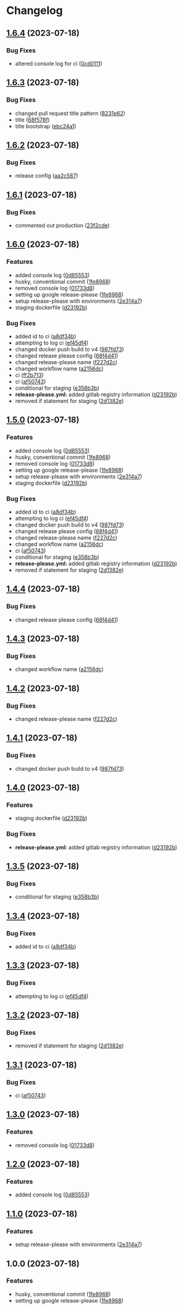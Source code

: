 # Changelog

## [1.6.4](https://github.com/csa-my/starter-project/compare/staging-v1.6.3...staging-v1.6.4) (2023-07-18)


### Bug Fixes

* altered console log for ci ([0cd0111](https://github.com/csa-my/starter-project/commit/0cd01115303d3756cc49861de4e93d500bda73bf))

## [1.6.3](https://github.com/csa-my/starter-project/compare/staging-v1.6.2...staging-v1.6.3) (2023-07-18)


### Bug Fixes

* changed pull request title pattern ([8231e62](https://github.com/csa-my/starter-project/commit/8231e62f5ced580a848ba0c174fae22942190502))
* title ([68f578f](https://github.com/csa-my/starter-project/commit/68f578f80d1362b22caf55fd1de223f2f050a620))
* title bootstrap ([ebc24a1](https://github.com/csa-my/starter-project/commit/ebc24a16d7fbf896483f67795cd0f6f4f0517c8b))

## [1.6.2](https://github.com/csa-my/starter-project/compare/starter-project-v1.6.1...starter-project-v1.6.2) (2023-07-18)


### Bug Fixes

* release config ([aa2c587](https://github.com/csa-my/starter-project/commit/aa2c58710b6d4dfcbae10e2a81d3543aa2aa737c))

## [1.6.1](https://github.com/csa-my/starter-project/compare/starter-project-v1.6.0...starter-project-v1.6.1) (2023-07-18)


### Bug Fixes

* commented out production ([23f2cde](https://github.com/csa-my/starter-project/commit/23f2cde1e5d548ba3589e125e4a60da77ffaa872))

## [1.6.0](https://github.com/csa-my/starter-project/compare/starter-project-v1.5.0...starter-project-v1.6.0) (2023-07-18)


### Features

* added console log ([0d85553](https://github.com/csa-my/starter-project/commit/0d85553133fbe40bced115928ae27970a8f75076))
* husky, conventional commit ([1fe8968](https://github.com/csa-my/starter-project/commit/1fe8968e22486aa893cbf717fb34a1f8951f0aea))
* removed console log ([01733d8](https://github.com/csa-my/starter-project/commit/01733d88dd198c245862319b9b154d81b7c2f6ce))
* setting up google release-please ([1fe8968](https://github.com/csa-my/starter-project/commit/1fe8968e22486aa893cbf717fb34a1f8951f0aea))
* setup release-please with environments ([2e314a7](https://github.com/csa-my/starter-project/commit/2e314a7915dc5435c17477984d7f217459fcc9a3))
* staging dockerfile ([d23192b](https://github.com/csa-my/starter-project/commit/d23192b40fe765272f2826a4bac335284d5d8d98))


### Bug Fixes

* added id to ci ([a8df34b](https://github.com/csa-my/starter-project/commit/a8df34b1674ca345e2dac55b820c20082059c439))
* attempting to log ci ([ef45df4](https://github.com/csa-my/starter-project/commit/ef45df4dc5573f87b517f6ccc40341af08dfd0a0))
* changed docker push build to v4 ([987fd73](https://github.com/csa-my/starter-project/commit/987fd732a66150f47b993590c427b0b8247ee8ab))
* changed release please config ([68f4d41](https://github.com/csa-my/starter-project/commit/68f4d41048da7fe66a57598f3afbbe07c0641683))
* changed release-please name ([f227d2c](https://github.com/csa-my/starter-project/commit/f227d2ce4376d7dc23fe0eb6ef28a1864f5dd12b))
* changed workflow name ([a2156dc](https://github.com/csa-my/starter-project/commit/a2156dcd86b5f44a121e3e035bc2a391be320f84))
* ci ([ff2b713](https://github.com/csa-my/starter-project/commit/ff2b713ba7086b75a527c5d42a59f52c5023a88d))
* ci ([af50743](https://github.com/csa-my/starter-project/commit/af50743faf60c967a9bd32e95c69b05a5fdefb1f))
* conditional for staging ([e358b3b](https://github.com/csa-my/starter-project/commit/e358b3bfdf932b1d4ab8eee58463778672a011f4))
* **release-please.yml:** added gitlab registry information ([d23192b](https://github.com/csa-my/starter-project/commit/d23192b40fe765272f2826a4bac335284d5d8d98))
* removed if statement for staging ([2d1382e](https://github.com/csa-my/starter-project/commit/2d1382e3f1a3533a4c15b9ec7d7b2fe4b5566ed5))

## [1.5.0](https://github.com/csa-my/starter-project/compare/v1.4.4...v1.5.0) (2023-07-18)


### Features

* added console log ([0d85553](https://github.com/csa-my/starter-project/commit/0d85553133fbe40bced115928ae27970a8f75076))
* husky, conventional commit ([1fe8968](https://github.com/csa-my/starter-project/commit/1fe8968e22486aa893cbf717fb34a1f8951f0aea))
* removed console log ([01733d8](https://github.com/csa-my/starter-project/commit/01733d88dd198c245862319b9b154d81b7c2f6ce))
* setting up google release-please ([1fe8968](https://github.com/csa-my/starter-project/commit/1fe8968e22486aa893cbf717fb34a1f8951f0aea))
* setup release-please with environments ([2e314a7](https://github.com/csa-my/starter-project/commit/2e314a7915dc5435c17477984d7f217459fcc9a3))
* staging dockerfile ([d23192b](https://github.com/csa-my/starter-project/commit/d23192b40fe765272f2826a4bac335284d5d8d98))


### Bug Fixes

* added id to ci ([a8df34b](https://github.com/csa-my/starter-project/commit/a8df34b1674ca345e2dac55b820c20082059c439))
* attempting to log ci ([ef45df4](https://github.com/csa-my/starter-project/commit/ef45df4dc5573f87b517f6ccc40341af08dfd0a0))
* changed docker push build to v4 ([987fd73](https://github.com/csa-my/starter-project/commit/987fd732a66150f47b993590c427b0b8247ee8ab))
* changed release please config ([68f4d41](https://github.com/csa-my/starter-project/commit/68f4d41048da7fe66a57598f3afbbe07c0641683))
* changed release-please name ([f227d2c](https://github.com/csa-my/starter-project/commit/f227d2ce4376d7dc23fe0eb6ef28a1864f5dd12b))
* changed workflow name ([a2156dc](https://github.com/csa-my/starter-project/commit/a2156dcd86b5f44a121e3e035bc2a391be320f84))
* ci ([af50743](https://github.com/csa-my/starter-project/commit/af50743faf60c967a9bd32e95c69b05a5fdefb1f))
* conditional for staging ([e358b3b](https://github.com/csa-my/starter-project/commit/e358b3bfdf932b1d4ab8eee58463778672a011f4))
* **release-please.yml:** added gitlab registry information ([d23192b](https://github.com/csa-my/starter-project/commit/d23192b40fe765272f2826a4bac335284d5d8d98))
* removed if statement for staging ([2d1382e](https://github.com/csa-my/starter-project/commit/2d1382e3f1a3533a4c15b9ec7d7b2fe4b5566ed5))

## [1.4.4](https://github.com/csa-my/starter-project/compare/starter-project-v1.4.3...starter-project-v1.4.4) (2023-07-18)


### Bug Fixes

* changed release please config ([68f4d41](https://github.com/csa-my/starter-project/commit/68f4d41048da7fe66a57598f3afbbe07c0641683))

## [1.4.3](https://github.com/csa-my/starter-project/compare/starter-project-v1.4.2...starter-project-v1.4.3) (2023-07-18)


### Bug Fixes

* changed workflow name ([a2156dc](https://github.com/csa-my/starter-project/commit/a2156dcd86b5f44a121e3e035bc2a391be320f84))

## [1.4.2](https://github.com/csa-my/starter-project/compare/starter-project-v1.4.1...starter-project-v1.4.2) (2023-07-18)


### Bug Fixes

* changed release-please name ([f227d2c](https://github.com/csa-my/starter-project/commit/f227d2ce4376d7dc23fe0eb6ef28a1864f5dd12b))

## [1.4.1](https://github.com/csa-my/starter-project/compare/starter-project-v1.4.0...starter-project-v1.4.1) (2023-07-18)


### Bug Fixes

* changed docker push build to v4 ([987fd73](https://github.com/csa-my/starter-project/commit/987fd732a66150f47b993590c427b0b8247ee8ab))

## [1.4.0](https://github.com/csa-my/starter-project/compare/starter-project-v1.3.5...starter-project-v1.4.0) (2023-07-18)


### Features

* staging dockerfile ([d23192b](https://github.com/csa-my/starter-project/commit/d23192b40fe765272f2826a4bac335284d5d8d98))


### Bug Fixes

* **release-please.yml:** added gitlab registry information ([d23192b](https://github.com/csa-my/starter-project/commit/d23192b40fe765272f2826a4bac335284d5d8d98))

## [1.3.5](https://github.com/csa-my/starter-project/compare/starter-project-v1.3.4...starter-project-v1.3.5) (2023-07-18)


### Bug Fixes

* conditional for staging ([e358b3b](https://github.com/csa-my/starter-project/commit/e358b3bfdf932b1d4ab8eee58463778672a011f4))

## [1.3.4](https://github.com/csa-my/starter-project/compare/starter-project-v1.3.3...starter-project-v1.3.4) (2023-07-18)


### Bug Fixes

* added id to ci ([a8df34b](https://github.com/csa-my/starter-project/commit/a8df34b1674ca345e2dac55b820c20082059c439))

## [1.3.3](https://github.com/csa-my/starter-project/compare/starter-project-v1.3.2...starter-project-v1.3.3) (2023-07-18)


### Bug Fixes

* attempting to log ci ([ef45df4](https://github.com/csa-my/starter-project/commit/ef45df4dc5573f87b517f6ccc40341af08dfd0a0))

## [1.3.2](https://github.com/csa-my/starter-project/compare/starter-project-v1.3.1...starter-project-v1.3.2) (2023-07-18)


### Bug Fixes

* removed if statement for staging ([2d1382e](https://github.com/csa-my/starter-project/commit/2d1382e3f1a3533a4c15b9ec7d7b2fe4b5566ed5))

## [1.3.1](https://github.com/csa-my/starter-project/compare/starter-project-v1.3.0...starter-project-v1.3.1) (2023-07-18)


### Bug Fixes

* ci ([af50743](https://github.com/csa-my/starter-project/commit/af50743faf60c967a9bd32e95c69b05a5fdefb1f))

## [1.3.0](https://github.com/csa-my/starter-project/compare/starter-project-v1.2.0...starter-project-v1.3.0) (2023-07-18)


### Features

* removed console log ([01733d8](https://github.com/csa-my/starter-project/commit/01733d88dd198c245862319b9b154d81b7c2f6ce))

## [1.2.0](https://github.com/csa-my/starter-project/compare/starter-project-v1.1.0...starter-project-v1.2.0) (2023-07-18)


### Features

* added console log ([0d85553](https://github.com/csa-my/starter-project/commit/0d85553133fbe40bced115928ae27970a8f75076))

## [1.1.0](https://github.com/csa-my/starter-project/compare/starter-project-v1.0.0...starter-project-v1.1.0) (2023-07-18)


### Features

* setup release-please with environments ([2e314a7](https://github.com/csa-my/starter-project/commit/2e314a7915dc5435c17477984d7f217459fcc9a3))

## 1.0.0 (2023-07-18)


### Features

* husky, conventional commit ([1fe8968](https://github.com/csa-my/starter-project/commit/1fe8968e22486aa893cbf717fb34a1f8951f0aea))
* setting up google release-please ([1fe8968](https://github.com/csa-my/starter-project/commit/1fe8968e22486aa893cbf717fb34a1f8951f0aea))
